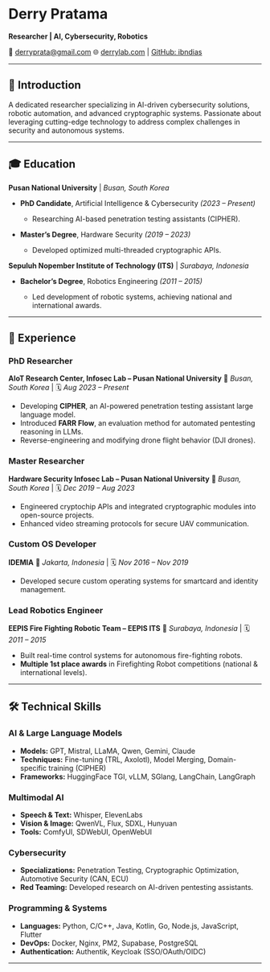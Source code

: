 # Derry Pratama

**Researcher | AI, Cybersecurity, Robotics**

📧 [derryprata@gmail.com](mailto:derryprata@gmail.com)
🌐 [derrylab.com](https://derrylab.com) | [GitHub: ibndias](https://github.com/ibndias)

---

## 📌 Introduction

A dedicated researcher specializing in AI-driven cybersecurity solutions, robotic automation, and advanced cryptographic systems. Passionate about leveraging cutting-edge technology to address complex challenges in security and autonomous systems.

---

## 🎓 Education

**Pusan National University** | *Busan, South Korea*

* **PhD Candidate**, Artificial Intelligence & Cybersecurity *(2023 – Present)*

  * Researching AI-based penetration testing assistants (CIPHER).

* **Master’s Degree**, Hardware Security *(2019 – 2023)*

  * Developed optimized multi-threaded cryptographic APIs.

**Sepuluh Nopember Institute of Technology (ITS)** | *Surabaya, Indonesia*

* **Bachelor’s Degree**, Robotics Engineering *(2011 – 2015)*

  * Led development of robotic systems, achieving national and international awards.

---

## 💼 Experience

### PhD Researcher

**AIoT Research Center, Infosec Lab – Pusan National University**
📍 *Busan, South Korea* | 🗓️ *Aug 2023 – Present*

* Developing **CIPHER**, an AI-powered penetration testing assistant large language model.
* Introduced **FARR Flow**, an evaluation method for automated pentesting reasoning in LLMs.
* Reverse-engineering and modifying drone flight behavior (DJI drones).

### Master Researcher

**Hardware Security Infosec Lab – Pusan National University**
📍 *Busan, South Korea* | 🗓️ *Dec 2019 – Aug 2023*

* Engineered cryptochip APIs and integrated cryptographic modules into open-source projects.
* Enhanced video streaming protocols for secure UAV communication.

### Custom OS Developer

**IDEMIA**
📍 *Jakarta, Indonesia* | 🗓️ *Nov 2016 – Nov 2019*

* Developed secure custom operating systems for smartcard and identity management.

### Lead Robotics Engineer

**EEPIS Fire Fighting Robotic Team – EEPIS ITS**
📍 *Surabaya, Indonesia* | 🗓️ *2011 – 2015*

* Built real-time control systems for autonomous fire-fighting robots.
* **Multiple 1st place awards** in Firefighting Robot competitions (national & international levels).

---

## 🛠️ Technical Skills

### AI & Large Language Models

* **Models:** GPT, Mistral, LLaMA, Qwen, Gemini, Claude
* **Techniques:** Fine-tuning (TRL, Axolotl), Model Merging, Domain-specific training (CIPHER)
* **Frameworks:** HuggingFace TGI, vLLM, SGlang, LangChain, LangGraph

### Multimodal AI

* **Speech & Text:** Whisper, ElevenLabs
* **Vision & Image:** QwenVL, Flux, SDXL, Hunyuan
* **Tools:** ComfyUI, SDWebUI, OpenWebUI

### Cybersecurity

* **Specializations:** Penetration Testing, Cryptographic Optimization, Automotive Security (CAN, ECU)
* **Red Teaming:** Developed research on AI-driven pentesting assistants.

### Programming & Systems

* **Languages:** Python, C/C++, Java, Kotlin, Go, Node.js, JavaScript, Flutter
* **DevOps:** Docker, Nginx, PM2, Supabase, PostgreSQL
* **Authentication:** Authentik, Keycloak (SSO/OAuth/OIDC)

---
